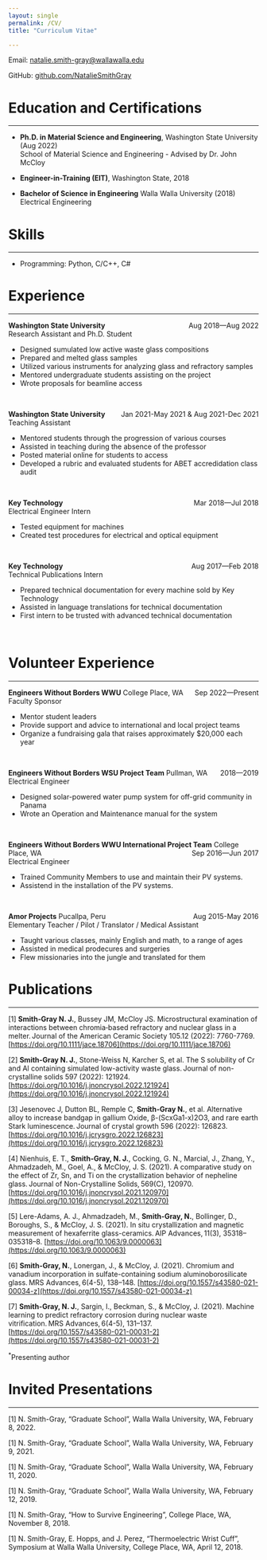 ```yaml
---
layout: single
permalink: /CV/
title: "Curriculum Vitae"

---
```


[//]: # (-------------------------)

Email: natalie.smith-gray@wallawalla.edu

GitHub: [github.com/NatalieSmithGray]()

# Education and Certifications

-------------------------

- **Ph.D. in Material Science and Engineering**, Washington State University (Aug 2022)<br/>
  School of Material Science and Engineering - Advised by Dr. John McCloy

- **Engineer-in-Training (EIT)**, Washington State, 2018

- **Bachelor of Science in Engineering** Walla Walla University (2018)<br/>
  Electrical Engineering

# Skills

-------------------------
- Programming: Python, C/C++, C#

# Experience

-------------------------
**Washington State University**  <span style="float:right;">Aug 2018—Aug 2022</span><br/>
Research Assistant and Ph.D. Student

- Designed sumulated low active waste glass compositions
- Prepared and melted glass samples
- Utilized various instruments for analyzing glass and refractory samples
- Mentored undergraduate students assisting on the project
- Wrote proposals for beamline access

<br/>

**Washington State University**  <span style="float:right;">Jan 2021-May 2021 & Aug 2021-Dec 2021</span><br/>
Teaching Assistant

- Mentored students through the progression of various courses
- Assisted in teaching during the absence of the professor
- Posted material online for students to access
- Developed a rubric and evaluated students for ABET accredidation class audit

<br/>

**Key Technology** <span style="float:right;">Mar 2018—Jul 2018</span><br/>
Electrical Engineer Intern

- Tested equipment for machines
- Created test procedures for electrical and optical equipment

<br/>

**Key Technology** <span style="float:right;">Aug 2017—Feb 2018</span><br/>
Technical Publications Intern

- Prepared technical documentation for every machine sold by Key Technology
- Assisted in language translations for technical documentation
- First intern to be trusted with advanced technical documentation 

<br/>

# Volunteer Experience

-------------------------
**Engineers Without Borders WWU** College Place, WA  <span style="float:right;">Sep 2022—Present</span><br/>
Faculty Sponsor

- Mentor student leaders
- Provide support and advice to international and local project teams
- Organize a fundraising gala that raises approximately $20,000 each year

<br/>

**Engineers Without Borders WSU Project Team**  Pullman, WA <span style="float:right;">2018—2019</span><br/>
Electrical Engineer

- Designed solar-powered water pump system for off-grid community in Panama
- Wrote an Operation and Maintenance manual for the system

<br/>

**Engineers Without Borders WWU International Project Team** College Place, WA <span style="float:right;">Sep 2016—Jun
2017</span><br/>
Electrical Engineer

- Trained Community Members to use and maintain their PV systems.
- Assistend in the installation of the PV systems.

<br/>

**Amor Projects** Pucallpa, Peru <span style="float:right;">Aug 2015-May 2016</span><br/>
Elementary Teacher / Pilot / Translator / Medical Assistant

- Taught various classes, mainly English and math, to a range of ages
- Assisted in medical prodecures and surgeries
- Flew missionaries into the jungle and translated for them

# Publications

-------------------------

[1] **Smith‐Gray N. J.**, Bussey JM, McCloy JS. Microstructural examination of interactions between chromia‐based refractory and nuclear glass in a melter. Journal of the American Ceramic Society 105.12 (2022): 7760-7769. [https://doi.org/10.1111/jace.18706](https://doi.org/10.1111/jace.18706)  

[2] **Smith-Gray N. J.**, Stone-Weiss N, Karcher S, et al. The S solubility of Cr and Al containing simulated low-activity waste glass. Journal of non-crystalline solids 597 (2022): 121924. [https://doi.org/10.1016/j.jnoncrysol.2022.121924](https://doi.org/10.1016/j.jnoncrysol.2022.121924)  

[3] Jesenovec J, Dutton BL, Remple C, **Smith-Gray N.**, et al. Alternative alloy to increase bandgap in gallium Oxide, β-(ScxGa1-x)2O3, and rare earth Stark luminescence. Journal of crystal growth 596 (2022): 126823. [https://doi.org/10.1016/j.jcrysgro.2022.126823](https://doi.org/10.1016/j.jcrysgro.2022.126823) 

[4] Nienhuis, E. T., **Smith-Gray, N. J.**, Cocking, G. N., Marcial, J., Zhang, Y., Ahmadzadeh, M., Goel, A., & McCloy, J. S. (2021). A comparative study on the effect of Zr, Sn, and Ti on the crystallization behavior of nepheline glass. Journal of Non-Crystalline Solids, 569(C), 120970. [https://doi.org/10.1016/j.jnoncrysol.2021.120970](https://doi.org/10.1016/j.jnoncrysol.2021.120970)  

[5] Lere-Adams, A. J., Ahmadzadeh, M., **Smith-Gray, N.**, Bollinger, D., Boroughs, S., & McCloy, J. S. (2021). In situ crystallization and magnetic measurement of hexaferrite glass-ceramics. AIP Advances, 11(3), 35318–035318–8. [https://doi.org/10.1063/9.0000063](https://doi.org/10.1063/9.0000063)

[6] **Smith-Gray, N.**, Lonergan, J., & McCloy, J. (2021). Chromium and vanadium incorporation in sulfate-containing sodium aluminoborosilicate glass. MRS Advances, 6(4-5), 138–148. [https://doi.org/10.1557/s43580-021-00034-z](https://doi.org/10.1557/s43580-021-00034-z) 

[7] **Smith-Gray, N. J.**, Sargin, I., Beckman, S., & McCloy, J. (2021). Machine learning to predict refractory corrosion during nuclear waste vitrification. MRS Advances, 6(4-5), 131–137. [https://doi.org/10.1557/s43580-021-00031-2](https://doi.org/10.1557/s43580-021-00031-2)  

<sup>\*</sup>Presenting author
<br/>

# Invited Presentations

-------------------------
[1] N. Smith-Gray, “Graduate School”, Walla Walla University, WA, February 8, 2022. 

[1] N. Smith-Gray, “Graduate School”, Walla Walla University, WA, February 9, 2021. 

[1] N. Smith-Gray, “Graduate School”, Walla Walla University, WA, February 11, 2020. 

[1] N. Smith-Gray, “Graduate School”, Walla Walla University, WA, February 12, 2019. 

[1] N. Smith-Gray, “How to Survive Engineering”, College Place, WA, November 8, 2018. 

[1] N. Smith-Gray, E. Hopps, and J. Perez, “Thermoelectric Wrist Cuff”, Symposium at Walla Walla University, College Place, WA, April 12, 2018. 

